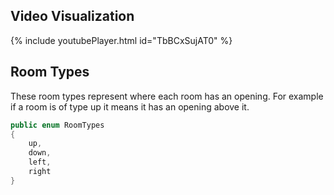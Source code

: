 ## Video Visualization
{% include youtubePlayer.html id="TbBCxSujAT0" %}

## Room Types
These room types represent where each room has an opening. For example if a room is of type up it means it has an opening above it.

```csharp
public enum RoomTypes
{
    up,
    down,
    left,
    right
}
```
